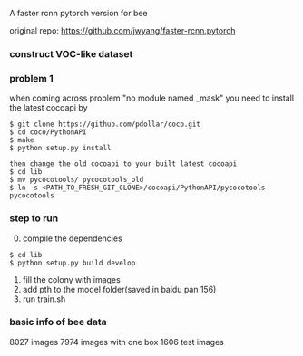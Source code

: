  A faster rcnn pytorch version for bee
 
 original repo: https://github.com/jwyang/faster-rcnn.pytorch
 
 ### construct VOC-like dataset
 
 
 ### problem 1
 when coming across problem "no module named _mask"
 you need to install the latest cocoapi by
 ```shell
$ git clone https://github.com/pdollar/coco.git
$ cd coco/PythonAPI
$ make
$ python setup.py install

then change the old cocoapi to your built latest cocoapi
$ cd lib
$ mv pycocotools/ pycocotools_old
$ ln -s <PATH_TO_FRESH_GIT_CLONE>/cocoapi/PythonAPI/pycocotools pycocotools

 ```
 
 
### step to run
 0) compile the dependencies
```shell
$ cd lib
$ python setup.py build develop
```
 1) fill the colony with images
 2) add pth to the model folder(saved in baidu pan 156)
 3) run train.sh



### basic info of bee data
8027 images
7974 images with one box
1606 test images


